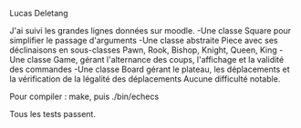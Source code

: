Lucas Deletang

J'ai suivi les grandes lignes données sur moodle. 
-Une classe Square pour simplifier le passage d'arguments
-Une classe abstraite Piece avec ses déclinaisons en sous-classes Pawn, Rook, Bishop, Knight, Queen, King 
-Une classe Game, gérant l'alternance des coups, l'affichage et la validité des commandes
-Une classe Board gérant le plateau, les déplacements et la vérification de la légalité des déplacements
Aucune difficulté notable.

Pour compiler : make, puis ./bin/echecs

Tous les tests passent.
